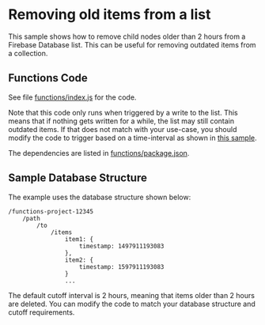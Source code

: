 # Removing old items from a list

This sample shows how to remove child nodes older than 2 hours from a Firebase Database list. This can be useful for removing outdated items from a collection.

## Functions Code

See file [functions/index.js](functions/index.js) for the code.

Note that this code only runs when triggered by a write to the list. This means that if nothing gets written for a while, the list may still contain outdated items. If that does not match with your use-case, you should modify the code to trigger based on a time-interval as shown in [this sample](../child-count).

The dependencies are listed in [functions/package.json](functions/package.json).

## Sample Database Structure

The example uses the database structure shown below: 

```
/functions-project-12345
    /path
        /to
            /items
                item1: {
                    timestamp: 1497911193083
                },
                item2: {
                    timestamp: 1597911193083                    
                }
                ...
```

The default cutoff interval is 2 hours, meaning that items older than 2 hours are deleted. You can modify the code to match your database structure and cutoff requirements.